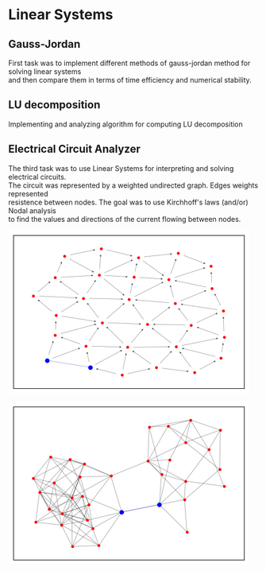 # Linear Systems

## Gauss-Jordan
First task was to implement different methods of gauss-jordan method for solving linear systems \
and then compare them in terms of time efficiency and numerical stability.

## LU decomposition
Implementing and analyzing algorithm for computing LU decomposition

## Electrical Circuit Analyzer

The third task was to use Linear Systems for interpreting and solving electrical circuits. \
The circuit was represented by a weighted undirected graph. Edges weights represented \
resistence between nodes. The goal was to use Kirchhoff's laws (and/or) Nodal analysis \
to find the values and directions of the current flowing between nodes.

![erdos_renyi.png](graph_images%2Ferdos_renyi.png)

![bridge.png](graph_images%2Fbridge.png)